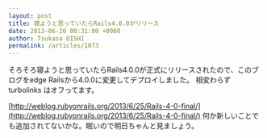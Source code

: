 ```yaml
---
layout: post
title: 寝ようと思っていたらRails4.0.0がリリース
date: 2013-06-26 00:31:00 +0900
author: Tsukasa OISHI
permalink: /articles/1073
---
```


そろそろ寝ようと思っていたらRails4.0.0が正式にリリースされたので、このブログをedge Railsから4.0.0に変更してデプロイしました。
相変わらず turbolinks はオフってます。

[http://weblog.rubyonrails.org/2013/6/25/Rails-4-0-final/](http://weblog.rubyonrails.org/2013/6/25/Rails-4-0-final/)
何か新しいことでも追加されてないかな。眠いので明日ちゃんと見ましょう。

